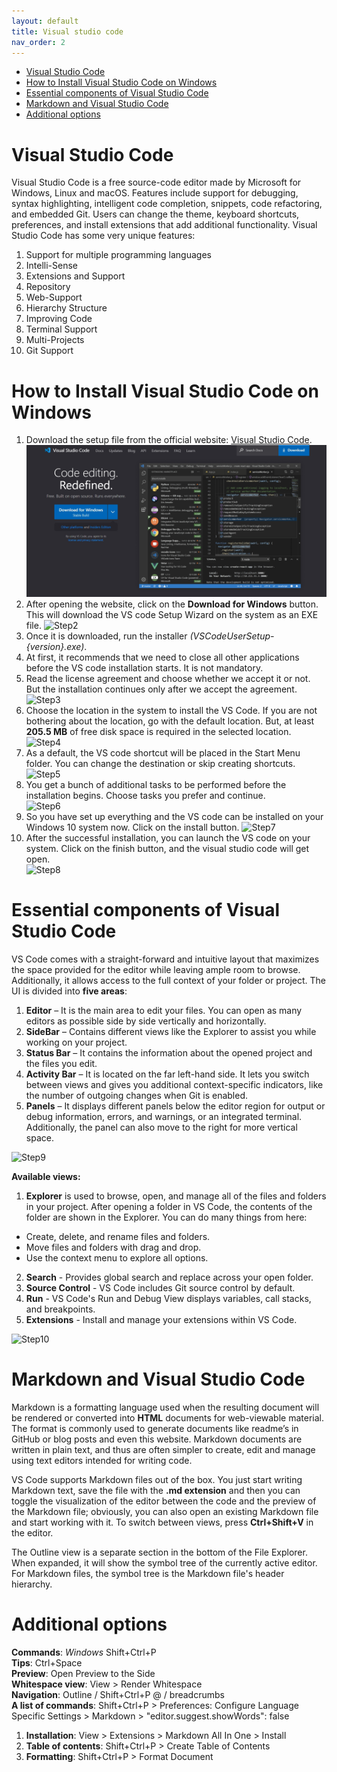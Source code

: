 ```yaml
---
layout: default
title: Visual studio code
nav_order: 2
---
```


- [Visual Studio Code](#visual-studio-code)
- [How to Install Visual Studio Code on Windows](#how-to-install-visual-studio-code-on-windows)
- [Essential components of Visual Studio Code](#essential-components-of-visual-studio-code)
- [Markdown and Visual Studio Code](#markdown-and-visual-studio-code)
- [Additional options](#additional-options)

# Visual Studio Code  
Visual Studio Code is a free source-code editor made by Microsoft for Windows, Linux and macOS. Features include support for debugging, syntax highlighting, intelligent code completion, snippets, code refactoring, and embedded Git. Users can change the theme, keyboard shortcuts, preferences, and install extensions that add additional functionality.
Visual Studio Code has some very unique features:  
1. Support for multiple programming languages
2. Intelli-Sense
3. Extensions and Support
4. Repository
5. Web-Support
6. Hierarchy Structure
7. Improving Code
8. Terminal Support
9. Multi-Projects
10. Git Support

# How to Install Visual Studio Code on Windows  
1. Download the setup file from the official website:  [Visual Studio Code](https://code.visualstudio.com).
![Step1](assets/images/step1.jpg)
1. After opening the website, click on the **Download for Windows** button. This will download the VS code Setup Wizard on the system as an EXE file.
![Step2](assets/images/VSC/step2.png)
3. Once it is downloaded, run the installer *(VSCodeUserSetup-{version}.exe)*. 
4. At first, it recommends that we need to close all other applications before the VS code installation starts. It is not mandatory.
5. Read the license agreement and choose whether we accept it or not. But the installation continues only after we accept the agreement.
![Step3](assets/images/VSC/step3.png)
6. Choose the location in the system to install the VS Code. If you are not bothering about the location, go with the default location. But, at least **205.5 MB** of free disk space is required in the selected location.
![Step4](assets/images/VSC/step4.png)
7. As a default, the VS code shortcut will be placed in the Start Menu folder. You can change the destination or skip creating shortcuts.
![Step5](assets/images/VSC/step5.png)
8. You get a bunch of additional tasks to be performed before the installation begins. Choose tasks you prefer and continue.  
![Step6](assets/images/VSC/step6.png)
9.  So you have set up everything and the VS code can be installed on your Windows 10 system now. Click on the install button.
![Step7](assets/images/VSC/step7.png)
10. After the successful installation, you can launch the VS code on your system. Click on the finish button, and the visual studio code will get open.  
![Step8](assets/images/VSC/step8.png)

# Essential components of Visual Studio Code
VS Code comes with a straight-forward and intuitive layout that maximizes the space provided for the editor while leaving ample room to browse. Additionally, it allows access to the full context of your folder or project. The UI is divided into **five areas**:

1. **Editor** – It is the main area to edit your files. You can open as many editors as possible side by side vertically and horizontally.
2. **SideBar** – Contains different views like the Explorer to assist you while working on your project.
3. **Status Bar** – It contains the information about the opened project and the files you edit.
4. **Activity Bar** – It is located on the far left-hand side. It lets you switch between views and gives you additional context-specific indicators, like the number of outgoing changes when Git is enabled.
5. **Panels** – It displays different panels below the editor region for output or debug information, errors, and warnings, or an integrated terminal. Additionally, the panel can also move to the right for more vertical space.  

![Step9](assets/images/VSC/step9.jpg)

**Available views:**

1. **Explorer** is used to browse, open, and manage all of the files and folders in your project. After opening a folder in VS Code, the contents of the folder are shown in the Explorer. You can do many things from here:  
* Create, delete, and rename files and folders.
* Move files and folders with drag and drop.
* Use the context menu to explore all options.  
2. **Search** - Provides global search and replace across your open folder.  
3. **Source Control** - VS Code includes Git source control by default.  
4. **Run** - VS Code's Run and Debug View displays variables, call stacks, and breakpoints.  
5. **Extensions** - Install and manage your extensions within VS Code.  

![Step10](assets/images/VSC/step10.png)

# Markdown and Visual Studio Code  
Markdown is a formatting language used when the resulting document will be rendered or converted into **HTML** documents for web-viewable material. The format is commonly used to generate documents like readme’s in GitHub or blog posts and even this website. Markdown documents are written in plain text, and thus are often simpler to create, edit and manage using text editors intended for writing code.  

VS Code supports Markdown files out of the box. You just start writing Markdown text, save the file with the **.md extension** and then you can toggle the visualization of the editor between the code and the preview of the Markdown file; obviously, you can also open an existing Markdown file and start working with it. To switch between views, press **Ctrl+Shift+V** in the editor. 

The Outline view is a separate section in the bottom of the File Explorer. When expanded, it will show the symbol tree of the currently active editor. For Markdown files, the symbol tree is the Markdown file's header hierarchy.  

# Additional options
**Commands**: *Windows* Shift+Ctrl+P  
**Tips**: Ctrl+Space  
**Preview**: Open Preview to the Side  
**Whitespace view**: View > Render Whitespace  
**Navigation**: Outline / Shift+Ctrl+P  @ / breadcrumbs  
**A list of commands**: Shift+Ctrl+P > Preferences: Configure Language Specific Settings > Markdown > "editor.suggest.showWords": false  

1. **Installation**: View > Extensions > Markdown All In One > Install  
2. **Table of contents**: Shift+Ctrl+P > Create Table of Contents  
3. **Formatting**: Shift+Ctrl+P > Format Document



